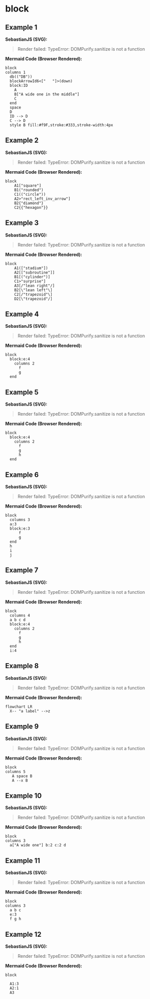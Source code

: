 # block

## Example 1

**SebastianJS (SVG):**

> Render failed: TypeError: DOMPurify.sanitize is not a function

**Mermaid Code (Browser Rendered):**

```mermaid
block
columns 1
  db(("DB"))
  blockArrowId6<["   "]>(down)
  block:ID
    A
    B["A wide one in the middle"]
    C
  end
  space
  D
  ID --> D
  C --> D
  style B fill:#f9F,stroke:#333,stroke-width:4px
```

## Example 2

**SebastianJS (SVG):**

> Render failed: TypeError: DOMPurify.sanitize is not a function

**Mermaid Code (Browser Rendered):**

```mermaid
block
    A1["square"]
    B1("rounded")
    C1(("circle"))
    A2>"rect_left_inv_arrow"]
    B2{"diamond"}
    C2{{"hexagon"}}
```

## Example 3

**SebastianJS (SVG):**

> Render failed: TypeError: DOMPurify.sanitize is not a function

**Mermaid Code (Browser Rendered):**

```mermaid
block
    A1(["stadium"])
    A2[["subroutine"]]
    B1[("cylinder")]
    C1>"surprise"]
    A3[/"lean right"/]
    B2[\"lean left"\]
    C2[/"trapezoid"\]
    D2[\"trapezoid"/]
```

## Example 4

**SebastianJS (SVG):**

> Render failed: TypeError: DOMPurify.sanitize is not a function

**Mermaid Code (Browser Rendered):**

```mermaid
block
  block:e:4
    columns 2
      f
      g
  end
```

## Example 5

**SebastianJS (SVG):**

> Render failed: TypeError: DOMPurify.sanitize is not a function

**Mermaid Code (Browser Rendered):**

```mermaid
block
  block:e:4
    columns 2
      f
      g
      h
  end
```

## Example 6

**SebastianJS (SVG):**

> Render failed: TypeError: DOMPurify.sanitize is not a function

**Mermaid Code (Browser Rendered):**

```mermaid
block
  columns 3
  a:3
  block:e:3
      f
      g
  end
  h
  i
  j
```

## Example 7

**SebastianJS (SVG):**

> Render failed: TypeError: DOMPurify.sanitize is not a function

**Mermaid Code (Browser Rendered):**

```mermaid
block
  columns 4
  a b c d
  block:e:4
    columns 2
      f
      g
      h
  end
  i:4
```

## Example 8

**SebastianJS (SVG):**

> Render failed: TypeError: DOMPurify.sanitize is not a function

**Mermaid Code (Browser Rendered):**

```mermaid
flowchart LR
  X-- "a label" -->z
```

## Example 9

**SebastianJS (SVG):**

> Render failed: TypeError: DOMPurify.sanitize is not a function

**Mermaid Code (Browser Rendered):**

```mermaid
block
columns 5
   A space B
   A --x B
```

## Example 10

**SebastianJS (SVG):**

> Render failed: TypeError: DOMPurify.sanitize is not a function

**Mermaid Code (Browser Rendered):**

```mermaid
block
columns 3
  a["A wide one"] b:2 c:2 d
```

## Example 11

**SebastianJS (SVG):**

> Render failed: TypeError: DOMPurify.sanitize is not a function

**Mermaid Code (Browser Rendered):**

```mermaid
block
columns 3
  a b c
  e:3
  f g h
```

## Example 12

**SebastianJS (SVG):**

> Render failed: TypeError: DOMPurify.sanitize is not a function

**Mermaid Code (Browser Rendered):**

```mermaid
block

  A1:3
  A2:1
  A3
```

